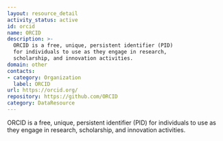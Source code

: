 ```yaml
---
layout: resource_detail
activity_status: active
id: orcid
name: ORCID
description: >-
  ORCID is a free, unique, persistent identifier (PID)
  for individuals to use as they engage in research,
  scholarship, and innovation activities.
domain: other
contacts:
- category: Organization
  label: ORCID
url: https://orcid.org/
repository: https://github.com/ORCID
category: DataResource
---
```


ORCID is a free, unique, persistent identifier (PID) for individuals
to use as they engage in research, scholarship, and innovation
activities.
